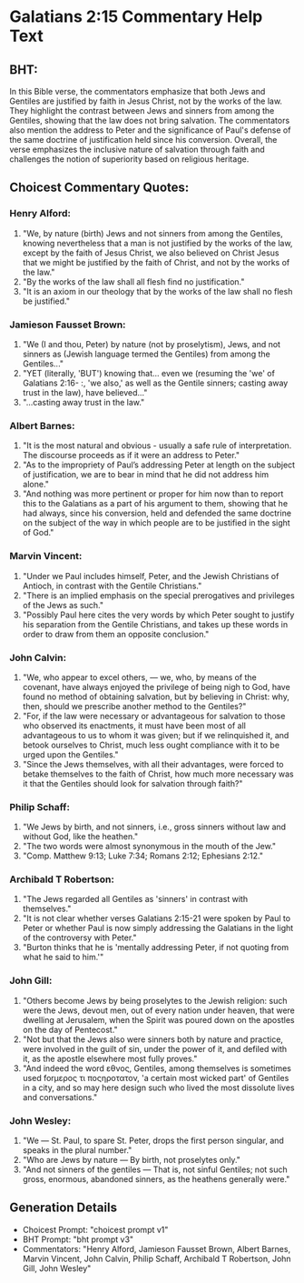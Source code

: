 # Galatians 2:15 Commentary Help Text

## BHT:
In this Bible verse, the commentators emphasize that both Jews and Gentiles are justified by faith in Jesus Christ, not by the works of the law. They highlight the contrast between Jews and sinners from among the Gentiles, showing that the law does not bring salvation. The commentators also mention the address to Peter and the significance of Paul's defense of the same doctrine of justification held since his conversion. Overall, the verse emphasizes the inclusive nature of salvation through faith and challenges the notion of superiority based on religious heritage.

## Choicest Commentary Quotes:
### Henry Alford:
1. "We, by nature (birth) Jews and not sinners from among the Gentiles, knowing nevertheless that a man is not justified by the works of the law, except by the faith of Jesus Christ, we also believed on Christ Jesus that we might be justified by the faith of Christ, and not by the works of the law." 
2. "By the works of the law shall all flesh find no justification."
3. "It is an axiom in our theology that by the works of the law shall no flesh be justified."

### Jamieson Fausset Brown:
1. "We (I and thou, Peter) by nature (not by proselytism), Jews, and not sinners as (Jewish language termed the Gentiles) from among the Gentiles..."
2. "YET (literally, 'BUT') knowing that... even we (resuming the 'we' of Galatians 2:16- :, 'we also,' as well as the Gentile sinners; casting away trust in the law), have believed..."
3. "...casting away trust in the law."

### Albert Barnes:
1. "It is the most natural and obvious - usually a safe rule of interpretation. The discourse proceeds as if it were an address to Peter."
2. "As to the impropriety of Paul’s addressing Peter at length on the subject of justification, we are to bear in mind that he did not address him alone."
3. "And nothing was more pertinent or proper for him now than to report this to the Galatians as a part of his argument to them, showing that he had always, since his conversion, held and defended the same doctrine on the subject of the way in which people are to be justified in the sight of God."

### Marvin Vincent:
1. "Under we Paul includes himself, Peter, and the Jewish Christians of Antioch, in contrast with the Gentile Christians."
2. "There is an implied emphasis on the special prerogatives and privileges of the Jews as such."
3. "Possibly Paul here cites the very words by which Peter sought to justify his separation from the Gentile Christians, and takes up these words in order to draw from them an opposite conclusion."

### John Calvin:
1. "We, who appear to excel others, — we, who, by means of the covenant, have always enjoyed the privilege of being nigh to God, have found no method of obtaining salvation, but by believing in Christ: why, then, should we prescribe another method to the Gentiles?"
2. "For, if the law were necessary or advantageous for salvation to those who observed its enactments, it must have been most of all advantageous to us to whom it was given; but if we relinquished it, and betook ourselves to Christ, much less ought compliance with it to be urged upon the Gentiles."
3. "Since the Jews themselves, with all their advantages, were forced to betake themselves to the faith of Christ, how much more necessary was it that the Gentiles should look for salvation through faith?"

### Philip Schaff:
1. "We Jews by birth, and not sinners, i.e., gross sinners without law and without God, like the heathen." 
2. "The two words were almost synonymous in the mouth of the Jew." 
3. "Comp. Matthew 9:13; Luke 7:34; Romans 2:12; Ephesians 2:12."

### Archibald T Robertson:
1. "The Jews regarded all Gentiles as 'sinners' in contrast with themselves."
2. "It is not clear whether verses Galatians 2:15-21 were spoken by Paul to Peter or whether Paul is now simply addressing the Galatians in the light of the controversy with Peter."
3. "Burton thinks that he is 'mentally addressing Peter, if not quoting from what he said to him.'"

### John Gill:
1. "Others become Jews by being proselytes to the Jewish religion: such were the Jews, devout men, out of every nation under heaven, that were dwelling at Jerusalem, when the Spirit was poured down on the apostles on the day of Pentecost." 
2. "Not but that the Jews also were sinners both by nature and practice, were involved in the guilt of sin, under the power of it, and defiled with it, as the apostle elsewhere most fully proves."
3. "And indeed the word εθνος, Gentiles, among themselves is sometimes used forμερος τι ποςηροτατον, 'a certain most wicked part' of Gentiles in a city, and so may here design such who lived the most dissolute lives and conversations."

### John Wesley:
1. "We — St. Paul, to spare St. Peter, drops the first person singular, and speaks in the plural number." 
2. "Who are Jews by nature — By birth, not proselytes only."
3. "And not sinners of the gentiles — That is, not sinful Gentiles; not such gross, enormous, abandoned sinners, as the heathens generally were."


## Generation Details
- Choicest Prompt: "choicest prompt v1"
- BHT Prompt: "bht prompt v3"
- Commentators: "Henry Alford, Jamieson Fausset Brown, Albert Barnes, Marvin Vincent, John Calvin, Philip Schaff, Archibald T Robertson, John Gill, John Wesley"
